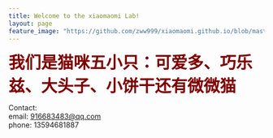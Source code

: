 ```yaml
---
title: Welcome to the xiaomaomi Lab!
layout: page
feature_image: "https://github.com/zww999/xiaomaomi.github.io/blob/master/pictures/%E8%93%9D%E7%8C%AB.jpg"
---
```



<b><font size = "6" color="maroon">我们是猫咪五小只：可爱多、巧乐兹、大头子、小饼干还有微微猫</font></b>

Contact:<br>
email: 916683483@qq.com<br>
phone: 13594681887<br>
